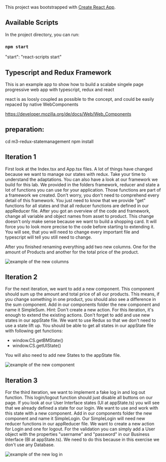 This project was bootstrapped with [Create React App](https://github.com/facebook/create-react-app).

## Available Scripts

In the project directory, you can run:

### `npm start`

"start": "react-scripts start"

## Typescript and Redux Framework

This is an example app to show how to build a scalabe singele page progressive web app with typescript, redux and react

react is as loosly coupled as possible to the concept, and could be easily repaced by native WebComponents

https://developer.mozilla.org/de/docs/Web/Web_Components

## preparation: 

cd m3-redux-statemanagement
npm install


## Iteration 1

First look at the Index.tsx and App.tsx files. A lot of things have changed because we want to manage our states with redux.
Take your time to understand the adaptations. You can also have a look at our framework we build for this lab. We provided
in the folders framework, reducer and state a lot of functions you can use for your application. Those functions are part of a
framework we created. Don't worry, you don't need to comprehend every detail of this framework.
You just need to know that we provide "get" functions for all states and that all reducer functions are defined in our appReducer file.
After you got an overview of the code and framework, change all variable and object names from asset to product. This change doesn't only make sense
because we want to build a shopping card. It will force you to look more precise to the code before starting to extending it.
You will see, that you will need to change every important file and typescript will tell you still need to change.

After you finished renaming everything add two new columns. One for the amount of Products and another for the total price of the product. 


![example of the new columns](readmeDocs/spalten.png "new columns")


## Iteration 2

For the next iteration, we want to add a new component. This component should sum up the amount and total price of all our products.
This means, if you change something in one product, you should also see a difference in the sum component. 
Add in our components folder the new component and name it SimpleSum. Hint: Don't create a new action. For this iteration, it's enough
to extend the existing actions. Don't forget to add and use new states in our appState file. We want to use Redux so that we don't need
to use a state lift up. You should be able to get all states in our appState file with following get functions:
* window.CS.getBMState()
* window.CS.getUIState()

You will also need to add new States to the appState file.


![example of the new component](readmeDocs/summe.png "new component")


## Iteration 3

For the third iteration, we want to implement a fake log in and log out function. This login/logout function should just disable all buttons on our page.
If you look at our User Interface states (UI at appState.ts) you will see that we already defined a state for our login.
We want to use and work with this state with a new component. Add in our components folder the new component and name it SimpleLogin.
Our SimpleLogin will need new reducer functions in our appReducer file. We want to create a new action for Login and one for logout. For the validation
you can simply add a User object with the properties "username" and "password" in our Business Interface (BI at appState.ts). We need to do this because in this exercise
we don't use any Database. 


![example of the new log in](readmeDocs/login.png "new log in")

